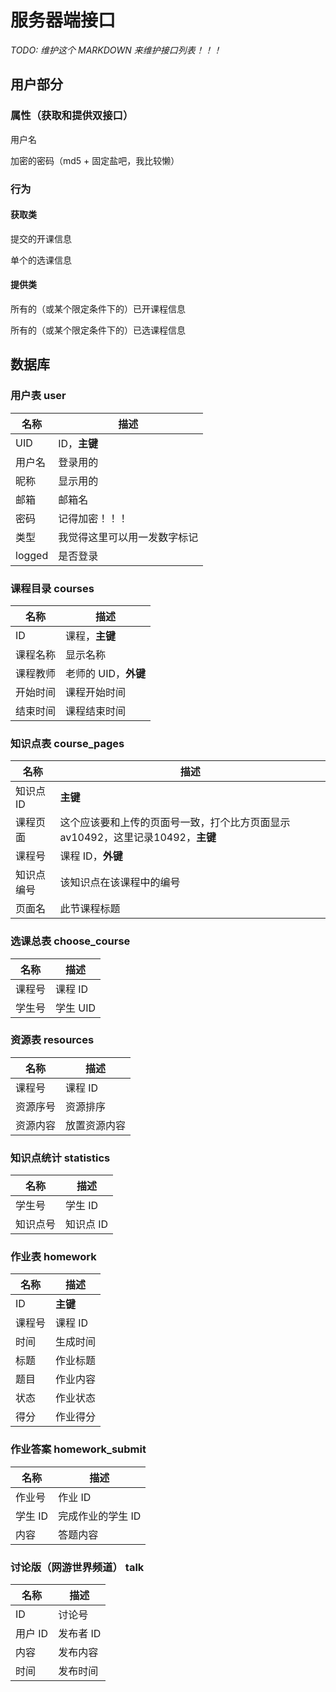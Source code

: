 服务器端接口
==================
*TODO: 维护这个 MARKDOWN 来维护接口列表！！！*


## 用户部分
### 属性（获取和提供双接口）
用户名

加密的密码（md5 + 固定盐吧，我比较懒）

### 行为
#### 获取类
提交的开课信息

单个的选课信息

#### 提供类
所有的（或某个限定条件下的）已开课程信息

所有的（或某个限定条件下的）已选课程信息

## 数据库
### 用户表 user
|名称|描述|
|---|---|
|UID|ID，**主键**|
|用户名|登录用的|
|昵称|显示用的|
|邮箱|邮箱名|
|密码|记得加密！！！|
|类型|我觉得这里可以用一发数字标记|
|logged|是否登录|

### 课程目录 courses
|名称|描述|
|---|---|
|ID|课程，**主键**|
|课程名称|显示名称|
|课程教师|老师的 UID，**外键**|
|开始时间|课程开始时间|
|结束时间|课程结束时间|

### 知识点表 course_pages
|名称|描述|
|---|---|
|知识点 ID|**主键**|
|课程页面|这个应该要和上传的页面号一致，打个比方页面显示 av10492，这里记录10492，**主键**|
|课程号|课程 ID，**外键**|
|知识点编号|该知识点在该课程中的编号|
|页面名|此节课程标题|

### 选课总表 choose_course
|名称|描述|
|---|---|
|课程号|课程 ID|
|学生号|学生 UID|

### 资源表 resources
|名称|描述|
|---|---|
|课程号|课程 ID|
|资源序号|资源排序|
|资源内容|放置资源内容|

### 知识点统计 statistics
|名称|描述|
|---|---|
|学生号|学生 ID|
|知识点号|知识点 ID|

### 作业表 homework
|名称|描述|
|---|---|
|ID|**主键**|
|课程号|课程 ID|
|时间|生成时间|
|标题|作业标题|
|题目|作业内容|
|状态|作业状态|
|得分|作业得分|

### 作业答案 homework_submit
|名称|描述|
|---|---|
|作业号|作业 ID|
|学生 ID|完成作业的学生 ID|
|内容|答题内容|

### 讨论版（网游世界频道） talk
|名称|描述|
|---|---|
|ID|讨论号|
|用户 ID|发布者 ID|
|内容|发布内容|
|时间|发布时间|